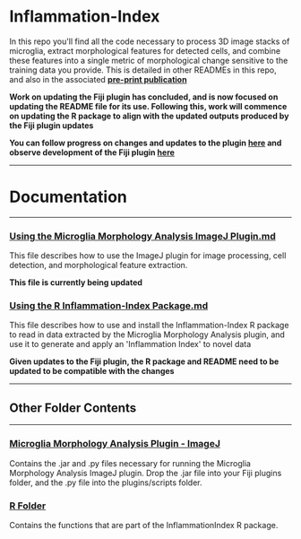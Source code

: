 # Inflammation-Index

In this repo you'll find all the code necessary to process 3D image stacks of microglia, extract morphological features for detected cells, and combine these features into a single metric of morphological change sensitive to the training data you provide. This is detailed in other READMEs in this repo, and also in the associated **[pre-print publication](https://www.biorxiv.org/content/10.1101/2021.01.12.426422v1)**

**Work on updating the Fiji plugin has concluded, and is now focused on updating the README file for its use. Following this, work will commence on updating the R package to align with the updated outputs produced by the Fiji plugin updates**

**You can follow progress on changes and updates to the plugin [here](https://github.com/BrainEnergyLab/Inflammation-Index/projects/1) and observe development of the Fiji plugin [here](https://github.com/DAZN-DKClarke/ImageJMicroMorphJarTest)**

---

# Documentation

---

### [Using the Microglia Morphology Analysis ImageJ Plugin.md](https://github.com/BrainEnergyLab/Inflammation-Index/blob/master/Using%20the%20Microglia%20Morphology%20Analysis%20ImageJ%20Plugin.md)

This file describes how to use the ImageJ plugin for image processing, cell detection, and morphological feature extraction.

**This file is currently being updated**

### [Using the R Inflammation-Index Package.md](https://github.com/BrainEnergyLab/Inflammation-Index/blob/master/Using%20the%20R%20Inflammation-Index%20Package.md)

This file describes how to use and install the Inflammation-Index R package to read in data extracted by the Microglia Morphology Analysis plugin, and use it to generate and apply an 'Inflammation Index' to novel data

**Given updates to the Fiji plugin, the R package and README need to be updated to be compatible with the changes**

---

## Other Folder Contents

---

### [Microglia Morphology Analysis Plugin - ImageJ](https://github.com/BrainEnergyLab/Inflammation-Index/tree/master/Microglia%20Morphology%20Analysis%20Plugin%20-%20ImageJ)

Contains the .jar and .py files necessary for running the Microglia Morphology Analysis ImageJ plugin. Drop the .jar file into your Fiji plugins folder, and the .py file into the plugins/scripts folder.

### [R Folder](https://github.com/BrainEnergyLab/Inflammation-Index/tree/master/R)

Contains the functions that are part of the InflammationIndex R package.
